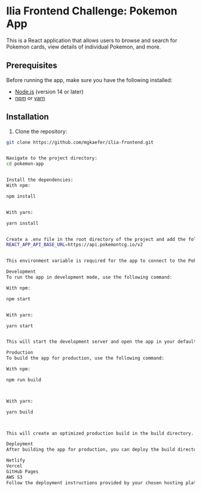 # Ilia Frontend Challenge: Pokemon App

This is a React application that allows users to browse and search for Pokemon cards, view details of individual Pokemon, and more.

## Prerequisites

Before running the app, make sure you have the following installed:

- [Node.js](https://nodejs.org/en/) (version 14 or later)
- [npm](https://www.npmjs.com/) or [yarn](https://yarnpkg.com/)

## Installation

1. Clone the repository:

```bash
git clone https://github.com/mgkaefer/ilia-frontend.git


Navigate to the project directory:
cd pokemon-app


Install the dependencies:
With npm:

npm install


With yarn:

yarn install


Create a .env file in the root directory of the project and add the following environment variables:
REACT_APP_API_BASE_URL=https://api.pokemontcg.io/v2


This environment variable is required for the app to connect to the Pokemon TCG API.

Development
To run the app in development mode, use the following command:

With npm:

npm start


With yarn:

yarn start


This will start the development server and open the app in your default browser at http://localhost:3000. The app will automatically reload if you make any changes to the source code.

Production
To build the app for production, use the following command:

With npm:

npm run build



With yarn:

yarn build



This will create an optimized production build in the build directory. You can then deploy the contents of the build directory to a web server or hosting platform of your choice.

Deployment
After building the app for production, you can deploy the build directory to a web server or hosting platform of your choice. Here are a few popular options:

Netlify
Vercel
GitHub Pages
AWS S3
Follow the deployment instructions provided by your chosen hosting platform.

